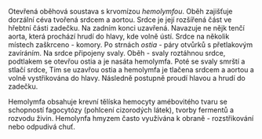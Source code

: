 Otevřená oběhová soustava s krvomízou *hemolymfou*.
Oběh zajišťuje dorzální céva tvořená srdcem a aortou. Srdce je její rozšířená část ve hřebtní části zadečku. Na zadním konci uzavřená. Navazuje ne nějk tenčí aorta, která prochází hrudí do hlavy, kde volně ústí. Srdce na několik místech zaškrceno - komory. Po strnách *ostia* - páry otvůrků s přetlakovým zavíráním. Na srdce připojeny svaly.
Oběh - svaly roztáhnou srdce, podtlakem se otevřou ostia a je nasáta hemolymfa. Poté se svaly smrští a stlačí srdce, Tím se uzavřou ostia a hemolymfa je tlačena srdcem a aortou a volně vystřikována do hlavy. Následně postupně proudí hlavou a hrudí do zadečku.

Hemolymfa obsahuje krevní tělíska hemocyty amébovitého tvaru se schopností fagocytózy (pohlcení cizorodých látek), tvorby fermentů a rozvodu živin.
Hemolynfa hmyzem často využívána k obraně - rozstřikování nebo odpudivá chuť.
